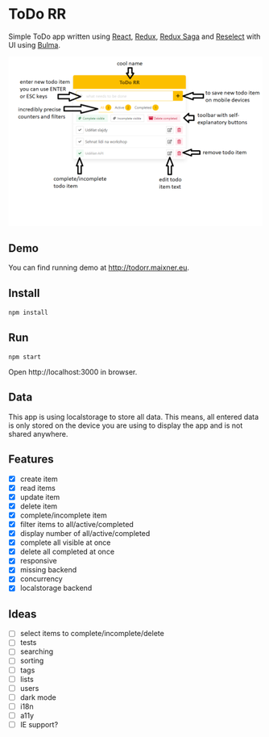 # ToDo RR

Simple ToDo app written using [React](https://reactjs.org), [Redux](https://redux.js.org), [Redux Saga](https://redux-saga.js.org) and [Reselect](https://github.com/reduxjs/reselect) with UI using [Bulma](https://bulma.io).

![manual](todorr.png "manual")

## Demo

You can find running demo at http://todorr.maixner.eu.

## Install

```
npm install
```

## Run

```
npm start
```

Open http://localhost:3000 in browser.

## Data

This app is using localstorage to store all data. This means, all entered data is only stored on the device you are using to display the app and is not shared anywhere.

## Features

- [x] create item
- [x] read items
- [x] update item
- [x] delete item
- [x] complete/incomplete item
- [x] filter items to all/active/completed
- [x] display number of all/active/completed
- [x] complete all visible at once
- [x] delete all completed at once
- [x] responsive
- [x] missing backend
- [x] concurrency
- [x] localstorage backend

## Ideas

- [ ] select items to complete/incomplete/delete
- [ ] tests
- [ ] searching
- [ ] sorting
- [ ] tags
- [ ] lists
- [ ] users
- [ ] dark mode
- [ ] i18n
- [ ] a11y
- [ ] IE support?
